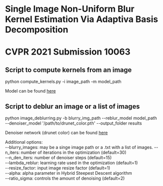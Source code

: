 # Single Image Non-Uniform Blur Kernel Estimation Via Adaptiva Basis Decomposition
# CVPR 2021 Submission 10063

## Script to compute kernels from an image

python compute_kernels.py -i image_path -m model_path

Model can be found [here](https://www.dropbox.com/s/410672buqv3a881/ADE_L1_LeakyRelu_epoch200_epoch150_epoch150_epoch200_epoch200.pkl?dl=0)

## Script to deblur an image or a list of images

python image_deblurring.py -b blurry_img_path --reblur_model model_path --denoiser_model '/path/to/drunet_color.pth'  --output_folder results

Denoiser network (drunet color) can be found [here](https://drive.google.com/file/d/1KDn0ok5Q6dJtAAIBBkiFbHl1ms9kVezz/view?usp=sharing)

Additional options:   
  --blurry_images: may be a singe image path or a .txt with a list of images. 
  --n_iters: number of iterations in the optimization (default=30)     
  --n_den_iters: number of denoiser steps (default=15)     
  --lambda_reblur: learning rate used in the optimization (default=1)     
  --resize_factor: input image resize factor (default=1)     
  --alpha: alpha parameter in Hybrid Steepest Descent algorithm     
  --ratio_sigma: controls the amount of denoising (default=2)      


